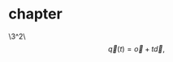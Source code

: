 <script type="text/javascript" src="http://cdn.mathjax.org/mathjax/latest/MathJax.js?config=default"></script>
# chapter
\\3^2\\
$$\overrightarrow {q}(t) = \overrightarrow {o} + t\overrightarrow {d},$$
